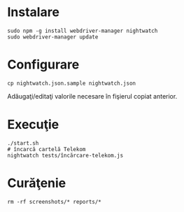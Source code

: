 # Instalare

```
sudo npm -g install webdriver-manager nightwatch
sudo webdriver-manager update
```

# Configurare

```
cp nightwatch.json.sample nightwatch.json
```

Adăugaţi/editaţi valorile necesare în fişierul copiat anterior.

# Execuţie

```
./start.sh
# încarcă cartelă Telekom
nightwatch tests/încărcare-telekom.js
```

# Curăţenie

```
rm -rf screenshots/* reports/*
```
